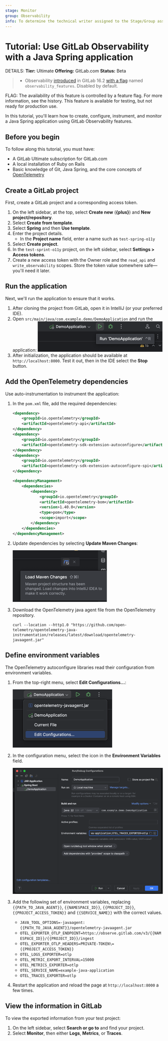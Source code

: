```yaml
---
stage: Monitor
group: Observability
info: To determine the technical writer assigned to the Stage/Group associated with this page, see https://handbook.gitlab.com/handbook/product/ux/technical-writing/#assignments
---
```


# Tutorial: Use GitLab Observability with a Java Spring application

DETAILS:
**Tier:** Ultimate
**Offering:** GitLab.com
**Status:** Beta

> - Observability [introduced](https://gitlab.com/gitlab-org/gitlab/-/merge_requests/124966) in GitLab 16.2 [with a flag](../../administration/feature_flags.md) named `observability_features`. Disabled by default.

FLAG:
The availability of this feature is controlled by a feature flag.
For more information, see the history.
This feature is available for testing, but not ready for production use.

In this tutorial, you'll learn how to create, configure, instrument, and monitor a Java Spring application using GitLab Observability features.

## Before you begin

To follow along this tutorial, you must have:

- A GitLab Ultimate subscription for GitLab.com
- A local installation of Ruby on Rails
- Basic knowledge of Git, Java Spring, and the core concepts of [OpenTelemetry](https://opentelemetry.io/)

## Create a GitLab project

First, create a GitLab project and a corresponding access token.

1. On the left sidebar, at the top, select **Create new** (**{plus}**) and **New project/repository**.
1. Select **Create from template**.
1. Select **Spring** and then **Use template**.
1. Enter the project details.
    - In the **Project name** field, enter a name such as `test-spring-o11y`
1. Select **Create project**.
1. In the `test-sprint-o11y` project, on the left sidebar, select **Settings > Access tokens**.
1. Create a new access token with the Owner role and the `read_api` and `write_observability` scopes. Store the token value somewhere safe—you'll need it later.

## Run the application

Next, we'll run the application to ensure that it works.

1. After cloning the project from GitLab, open it in IntelliJ (or your preferred IDE).
1. Open `src/main/java/com.example.demo/DemoApplication` and run the application:
    ![Run application screenshot](img/java_start_application.png)
1. After initialization, the application should be available at `http://localhost:8000`. Test it out, then in the IDE select the **Stop** button.

## Add the OpenTelemetry dependencies

Use auto-instrumentation to instrument the application:

1. In the `pom.xml` file, add the required dependencies:

    ```xml
    <dependency>
        <groupId>io.opentelemetry</groupId>
        <artifactId>opentelemetry-api</artifactId>
    </dependency>
    <dependency>
        <groupId>io.opentelemetry</groupId>
        <artifactId>opentelemetry-sdk-extension-autoconfigure</artifactId>
    </dependency>
    <dependency>
        <groupId>io.opentelemetry</groupId>
        <artifactId>opentelemetry-sdk-extension-autoconfigure-spi</artifactId>
    </dependency>
    ```

    ```xml
    <dependencyManagement>
        <dependencies>
            <dependency>
                <groupId>io.opentelemetry</groupId>
                <artifactId>opentelemetry-bom</artifactId>
                <version>1.40.0</version>
                <type>pom</type>
                <scope>import</scope>
            </dependency>
        </dependencies>
    </dependencyManagement>
    ```

1. Update dependencies by selecting **Update Maven Changes**:

    ![Maven changes update UI](img/maven_changes.png)

1. Download the OpenTelemetry java agent file from the OpenTelemetry repository.

    ```shell
    curl --location --http1.0 "https://github.com/open-telemetry/opentelemetry-java-instrumentation/releases/latest/download/opentelemetry-javaagent.jar"
    ```

## Define environment variables

The OpenTelemetry autoconfigure libraries read their configuration from environment variables.

1. From the top-right menu, select **Edit Configurations...**:

    ![Edit configuration](img/java_edit_configuration.png)

1. In the configuration menu, select the icon in the **Environment Variables** field.

    ![Configuration menu](img/java_configuration_menu.png)

1. Add the following set of environment variables, replacing `{{PATH_TO_JAVA_AGENT}}`, `{{NAMESPACE_ID}}`, `{{PROJECT_ID}}`, `{{PROJECT_ACCESS_TOKEN}}` and `{{SERVICE_NAME}}` with the correct values.
   - `JAVA_TOOL_OPTIONS=-javaagent:{{PATH_TO_JAVA_AGENT}}/opentelemetry-javaagent.jar`
   - `OTEL_EXPORTER_OTLP_ENDPOINT=https://observe.gitlab.com/v3/{{NAMESPACE_ID}}/{{PROJECT_ID}}/ingest`
   - `OTEL_EXPORTER_OTLP_HEADERS=PRIVATE-TOKEN\={{PROJECT_ACCESS_TOKEN}}`
   - `OTEL_LOGS_EXPORTER=otlp`
   - `OTEL_METRIC_EXPORT_INTERVAL=15000`
   - `OTEL_METRICS_EXPORTER=otlp`
   - `OTEL_SERVICE_NAME=example-java-application`
   - `OTEL_TRACES_EXPORTER=otlp`

1. Restart the application and reload the page at `http://localhost:8000` a few times.

## View the information in GitLab

To view the exported information from your test project:

1. On the left sidebar, select **Search or go to** and find your project.
1. Select **Monitor**, then either **Logs**, **Metrics**, or **Traces**.
